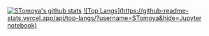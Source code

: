 [![STomoya's github stats](https://github-readme-stats.vercel.app/api?username=STomoya&show_icons=true)](https://github.com/anuraghazra/github-readme-stats)
[![Top Langs](https://github-readme-stats.vercel.app/api/top-langs/?username=STomoya&hide=Jupyter notebook)](https://github.com/anuraghazra/github-readme-stats)
